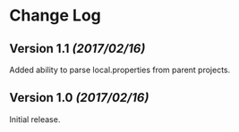 # Change Log
## Version 1.1 *(2017/02/16)*

Added ability to parse local.properties from parent projects.

## Version 1.0 *(2017/02/16)*

Initial release.